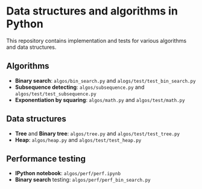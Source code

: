 # Data structures and algorithms in Python

This repository contains implementation and tests for various algorithms and
data structures.

## Algorithms

* **Binary search**: `algos/bin_search.py` and `alogs/test/test_bin_search.py`
* **Subsequence detecting**: `algos/subsequence.py` and
  `algos/test/test_subsequence.py`
* **Exponentiation by squaring**: `algos/math.py` and `algos/test/math.py`

## Data structures

* **Tree** and **Binary tree**: `algos/tree.py` and `algos/test/test_tree.py`
* **Heap**: `algos/heap.py` and `algos/test/test_heap.py`

## Performance testing

* **IPython notebook**: `algos/perf/perf.ipynb`
* **Binary search** testing: `algos/perf/perf_bin_search.py`
